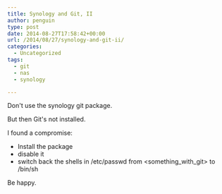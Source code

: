 ```yaml
---
title: Synology and Git, II
author: penguin
type: post
date: 2014-08-27T17:58:42+00:00
url: /2014/08/27/synology-and-git-ii/
categories:
  - Uncategorized
tags:
  - git
  - nas
  - synology

---
```

Don't use the synology git package.

But then Git's not installed.

I found a compromise:

  * Install the package
  * disable it
  * switch back the shells in /etc/passwd from <something\_with\_git> to /bin/sh

Be happy.